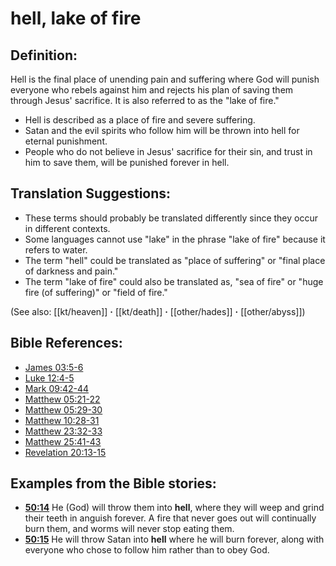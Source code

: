 # hell, lake of fire #

## Definition: ##

Hell is the final place of unending pain and suffering where God will punish everyone who rebels against him and rejects his plan of saving them through Jesus' sacrifice. It is also referred to as the "lake of fire."

 * Hell is described as a place of fire and severe suffering.
 * Satan and the evil spirits who follow him will be thrown into hell for eternal punishment.
 * People who do not believe in Jesus' sacrifice for their sin, and trust in him to save them, will be punished forever in hell.
   

## Translation Suggestions: ##

* These terms should probably be translated differently since they occur in different contexts.
* Some languages cannot use "lake" in the phrase "lake of fire" because it refers to water.
* The term "hell" could be translated as "place of suffering" or "final place of darkness and pain."
* The term "lake of fire" could also be translated as, "sea of fire" or "huge fire (of suffering)" or "field of fire."

(See also: [[kt/heaven]] **·** [[kt/death]] **·** [[other/hades]] **·** [[other/abyss]])

## Bible References: ##

* [James 03:5-6](en/tn/jas/help/03/05)
* [Luke 12:4-5](en/tn/luk/help/12/04)
* [Mark 09:42-44](en/tn/mrk/help/09/42)
* [Matthew 05:21-22](en/tn/mat/help/05/21)
* [Matthew 05:29-30](en/tn/mat/help/05/29)
* [Matthew 10:28-31](en/tn/mat/help/10/28)
* [Matthew 23:32-33](en/tn/mat/help/23/32)
* [Matthew 25:41-43](en/tn/mat/help/25/41)
* [Revelation 20:13-15](en/tn/rev/help/20/13)

## Examples from the Bible stories: ##

 * __[50:14](en/tn/obs/help/50/14)__ He (God) will throw them into __hell__, where they will weep and grind their teeth in anguish forever. A fire that never goes out will continually burn them, and worms will never stop eating them.
 * __[50:15](en/tn/obs/help/50/15)__ He will throw Satan into __hell__ where he will burn forever, along with everyone who chose to follow him rather than to obey God.